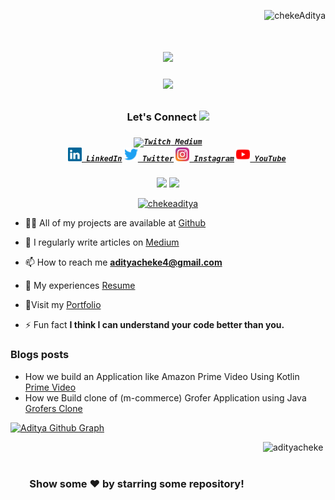 <p align="right"> <img src="https://komarev.com/ghpvc/?username=adityacheke291&label=Profile views&color=0e75b6&style=flat" alt="chekeAditya" /> </p>
<h1 align="center">
    <img src="https://readme-typing-svg.herokuapp.com?font=Scheherazade+New&color=%23AABFF7&size=30&lines=Hey!+How+you+doin'%3F">
</h1>
<h6 align="center">
<img src="https://readme-typing-svg.herokuapp.com?font=Scheherazade+New&color=%23CBF73F&center=false&vCenter=true&lines=Welcome+to+Open+Source+Android+Development">
  </a>
</h6>
<h3 align="center">Let's Connect <img src="https://github.com/chekeAditya/PersonalRepo/blob/main/ReadmeFile/img/handshake.gif" height="32px"></h3>

<h5 align="center">
   <code><a href="https://medium.com/@chekeaditya"><img alt="Twitch" title="Twitch" height="22" width="22" src="https://raw.githubusercontent.com/rahuldkjain/github-profile-readme-generator/master/src/images/icons/Social/medium.svg"> Medium</a></code>
  <code>
    <a href="https://linkedin.com/in/aditya-cheke/" title="LinkedIn Profile"><img height="22" width="22" src="https://github.com/Dheerajmadhukar/Dheerajmadhukar/blob/main/img/linkedin.svg"> LinkedIn</a></code>
  <code><a href="https://twitter.com/AdityaCheke3" title="Twitter Profile"><img height="22" width="22" src="https://github.com/Dheerajmadhukar/Dheerajmadhukar/blob/main/img/twitter.svg"> Twitter</a></code>
  <code><a href="https://instagram.com/_._adiix_._" title="Instagram Profile"><img height="22" width="22" src="https://github.com/Dheerajmadhukar/Dheerajmadhukar/blob/main/img/instagram.svg"> Instagram</a></code>
  <code><a href="https://www.youtube.com/channel/UCs-AmlTc87ebKbZBwhFpK6A/featured"><img alt="YouTube" title="YouTube" height="22" width="22" src="https://github.com/Dheerajmadhukar/Dheerajmadhukar/blob/main/img/youtube.svg"> YouTube</a></code>
</h5>

<p align = "center">
  <img src = "https://github-readme-stats.vercel.app/api?username=chekeAditya&show_icons=true&theme=dark" width = 400 />
  <img src = "https://github-readme-streak-stats.herokuapp.com/?user=chekeAditya&theme=dark&hide_border=true" width = 400 />
</p>



<p align="center"> <a href="https://github.com/ryo-ma/github-profile-trophy"><img src="https://github-profile-trophy.vercel.app/?username=chekeaditya&no-bg=true&no-frame=false&theme=onestar" alt="chekeaditya" /></a> </p>

- 👨‍💻 All of my projects are available at [Github](https://github.com/chekeAditya?tab=repositories)

- 📝 I regularly write articles on [Medium](https://medium.com/@chekeaditya)

- 📫 How to reach me **adityacheke4@gmail.com**

- 📄 My experiences [Resume](https://www.canva.com/design/DAEq_RcsLSE/dumh-3tB9s5PEOnp1aU9ug/view?utm_content=DAEq_RcsLSE&utm_campaign=designshare&utm_medium=link&utm_source=publishsharelink)

- 📝Visit my [Portfolio](https://adityaportfolio-chekeaditya.vercel.app)

- ⚡ Fun fact **I think I can understand your code better than you.**

### Blogs posts
- How we build an Application like Amazon Prime Video Using Kotlin [Prime Video](https://medium.com/@chekeaditya/how-to-create-an-app-like-amazon-prime-video-using-kotlin-13e06111e8d4) 
- How we Build clone of (m-commerce) Grofer Application using Java [Grofers Clone](https://medium.com/@chekeaditya/how-i-build-clone-of-m-commerce-grofer-application-2633c358a733?source=user_profile---------1----------------------------)

[![Aditya Github Graph](https://activity-graph.herokuapp.com/graph?username=chekeaditya&hide_border=true&hide_title=true&theme=react-dark)](https://github.com/ashutosh00710/github-readme-activity-graph)


<p><a href="https://www.buymeacoffee.com/adityacheke"> <img align="right" src="https://github.com/chekeAditya/PersonalRepo/blob/main/ReadmeFile/img/buyacoffee.gif" height="100" width="100" alt="adityacheke" /></a></p><br><br>

<h3 align="center">Show some  ❤️  by starring some repository!</h3>


